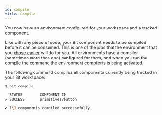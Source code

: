 ```yaml
---
id: compile
title: Compile
---
```


You now have an environment configured for your workspace and a tracked component.  

Like with any piece of code, your Bit component needs to be compiled before it can be consumed. This is one of the jobs that the environment that you [chose earlier](/docs/bit-basics/choose-dev-env) will do for you. All environments have a compiler (sometimes more than one) configured for them, and when you run the compile the command the environment compiler/s is being activated.

The following command compiles all components currently being tracked in your Bit workspace:

```sh
$ bit compile

  STATUS        COMPONENT ID
✔ SUCCESS       primitives/button

✔ 1\1 components compiled successefully.
```
